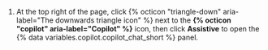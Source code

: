 1. At the top right of the page, click {% octicon "triangle-down" aria-label="The downwards triangle icon" %} next to the **{% octicon "copilot" aria-label="Copilot" %}** icon, then click **Assistive** to open the {% data variables.copilot.copilot_chat_short %} panel.
